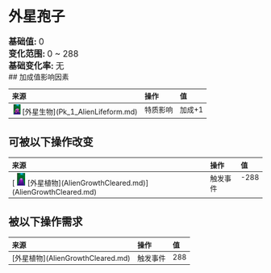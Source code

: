 # 外星孢子  
  
<div style="font-size:1.2em"><b>基础值: </b> 0 </div>  
<div style="font-size:1.2em"><b>变化范围: </b> 0 ~ 288 </div>  
<div style="font-size:1.2em"><b>基础变化率: </b> 无 </div>  
## 加成值影响因素  
<style>
        .table5720 th,td{
            text-align:left;
            vertical-align:top;
        }
        </style><table class="table table-bordered table5720" data-toggle="table"  ><thead style=""><tr ><th  style=""  >来源</th><th  style=""  >操作</th><th  style=""  >值</th></tr></thead><tr ><td  style=""  ><div style="width:20px;display:inline-block;text-align:center"><img decoding="async" src="../wiki/Sprite/AlienGrowthBlooming.png" href="a.md" style="max-width:20px;max-height:20px;"></div>[外星生物](Pk_1_AlienLifeform.md)</td><td  style=""  >特质影响</td><td  style=""  >加成+1</td></tr></tbody></table>  
  
## 可被以下操作改变  
<style>
        .table8637 th,td{
            text-align:left;
            vertical-align:top;
        }
        </style><table class="table table-bordered table8637" data-toggle="table"  ><thead style=""><tr ><th  style=""  >来源</th><th  style=""  >操作</th><th  style=""  data-sortable="true"  >值</th></tr></thead><tr ><td  style=""  >[<div style="width:25px;display:inline-block;text-align:center"><img decoding="async" src="../wiki/Sprite/AlienGrowth.png" href="a.md" style="max-width:25px;max-height:25px;"></div>[外星植物](AlienGrowthCleared.md)](AlienGrowthCleared.md)</td><td  style=""  >触发事件</td><td  style=""  >-288</td></tr></tbody></table>  
  
## 被以下操作需求  
<style>
        .table0061 th,td{
            text-align:left;
            vertical-align:top;
        }
        </style><table class="table table-bordered table0061" data-toggle="table"  ><thead style=""><tr ><th  style=""  >来源</th><th  style=""  >操作</th><th  style=""  data-sortable="true"  >值</th></tr></thead><tr ><td  style=""  >[外星植物](AlienGrowthCleared.md)</td><td  style=""  >触发事件</td><td  style=""  >288</td></tr></tbody></table>  
  


<script>document.title="外星孢子 - 卡牌生存百科 Card Survival Wiki";</script>